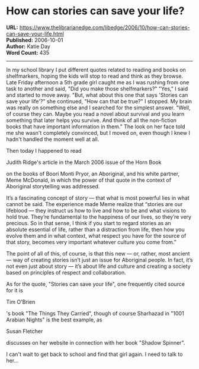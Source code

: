 # How can stories can save your life?

**URL:** https://www.thelibrarianedge.com/libedge/2006/10/how-can-stories-can-save-your-life.html  
**Published:** 2006-10-01  
**Author:** Katie Day  
**Word Count:** 435

---

In my school library I put different quotes related to reading and books on shelfmarkers, hoping the kids will stop to read and think as they browse.  Late Friday afternoon a 5th grade girl caught me as I was rushing from one task to another and said, "Did you make those shelfmarkers?"  "Yes," I said and started to move away.  "But, what about this one that says 'Stories can save your life'?" she continued, "How can that be true?"  I stopped.  My brain was really on something else and I searched for the simplest answer.  "Well, of course they can.  Maybe you read a novel about survival and you learn something that later helps you survive. And think of all the non-fiction books that have important information in them."  The look on her face told me she wasn't completely convinced, but I moved on, even though I knew I hadn't handled the moment well at all.

Then today I happened to read

Judith Ridge's article in the March 2006 issue of the Horn Book

on the books of Boori Monti Pryor, an Aboriginal, and his white partner, Meme McDonald, in which the power of that quote in the context of Aboriginal storytelling was addressed.

It’s a fascinating concept of story — that what is most powerful lies in what cannot be said. The experience made Meme realize that “stories are our lifeblood — they instruct us how to live and how to be and what visions to hold true. They’re fundamental to the happiness of our lives, so they’re very precious. So in that sense, I think if you start to regard stories as an absolute essential of life, rather than a distraction from life, then how you evolve them and in what context, what respect you have for the source of that story, becomes very important whatever culture you come from.”

The point of all of this, of course, is that this new — or, rather, most ancient — way of creating stories isn’t just an issue for Aboriginal people. In fact, it’s not even just about story — it’s about life and culture and creating a society based on principles of respect and collaboration.

As for the quote, "Stories can save your life", one frequently cited source for it is

Tim O'Brien

's book "The Things They Carried", though of course Sharhazad in "1001 Arabian Nights" is the best example, as

Susan Fletcher

discusses on her website in connection with her book "Shadow Spinner".

I can't wait to get back to school and find that girl again.  I need to talk to her...
